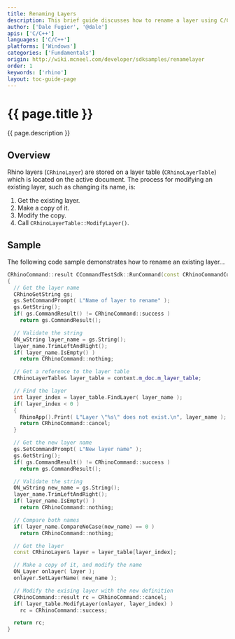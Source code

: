 ```yaml
---
title: Renaming Layers
description: This brief guide discusses how to rename a layer using C/C++.
author: ['Dale Fugier', '@dale']
apis: ['C/C++']
languages: ['C/C++']
platforms: ['Windows']
categories: ['Fundamentals']
origin: http://wiki.mcneel.com/developer/sdksamples/renamelayer
order: 1
keywords: ['rhino']
layout: toc-guide-page
---
```


# {{ page.title }}

{{ page.description }}

## Overview

Rhino layers (`CRhinoLayer`) are stored on a layer table (`CRhinoLayerTable`) which is located on the active document.  The process for modifying an existing layer, such as changing its name, is:

1. Get the existing layer.
1. Make a copy of it.
1. Modify the copy.
1. Call `CRhinoLayerTable::ModifyLayer()`.

## Sample

The following code sample demonstrates how to rename an existing layer...

```cpp
CRhinoCommand::result CCommandTestSdk::RunCommand(const CRhinoCommandContext& context)
{
  // Get the layer name
  CRhinoGetString gs;
  gs.SetCommandPrompt( L"Name of layer to rename" );
  gs.GetString();
  if( gs.CommandResult() != CRhinoCommand::success )
    return gs.CommandResult();

  // Validate the string
  ON_wString layer_name = gs.String();
  layer_name.TrimLeftAndRight();
  if( layer_name.IsEmpty() )
    return CRhinoCommand::nothing;

  // Get a reference to the layer table  
  CRhinoLayerTable& layer_table = context.m_doc.m_layer_table;

  // Find the layer
  int layer_index = layer_table.FindLayer( layer_name );
  if( layer_index < 0 )
  {
    RhinoApp().Print( L"Layer \"%s\" does not exist.\n", layer_name );
    return CRhinoCommand::cancel;
  }

  // Get the new layer name  
  gs.SetCommandPrompt( L"New layer name" );
  gs.GetString();
  if( gs.CommandResult() != CRhinoCommand::success )
    return gs.CommandResult();

  // Validate the string
  ON_wString new_name = gs.String();
  layer_name.TrimLeftAndRight();
  if( layer_name.IsEmpty() )
    return CRhinoCommand::nothing;

  // Compare both names  
  if( layer_name.CompareNoCase(new_name) == 0 )
    return CRhinoCommand::nothing;

  // Get the layer
  const CRhinoLayer& layer = layer_table[layer_index];

  // Make a copy of it, and modify the name
  ON_Layer onlayer( layer );
  onlayer.SetLayerName( new_name );

  // Modify the exising layer with the new definition  
  CRhinoCommand::result rc = CRhinoCommand::cancel;
  if( layer_table.ModifyLayer(onlayer, layer_index) )
    rc = CRhinoCommand::success;

  return rc;
}
```
